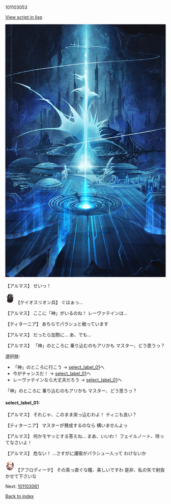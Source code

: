 101103053

[View script in lisp](../scripts/101103053.txt)

![profound.png](../images/backgrounds/profound.png)

【アルマス】
せいっ！

<img src="../images/units/3820001.png" alt="3820001.png" height="34"/>
【ケイオスリオン兵】
ぐはぁっ…

【アルマス】
ここに「神」がいるのね！
レーヴァテインは…

【ティターニア】
あちらでパラシュと戦っています

【アルマス】
だったら加勢に…
あ、でも…

【アルマス】
「神」のところに
乗り込むのもアリかも
マスター、どう思うっ？

選択肢:
- 「神」のところに行こう → [select_label_01](#select_label_01)へ
- 今がチャンスだ！ → [select_label_01](#select_label_01)へ
- レーヴァテインなら大丈夫だろう → [select_label_01](#select_label_01)へ

「神」のところに
乗り込むのもアリかも
マスター、どう思うっ？

#### select_label_01:

【アルマス】
それじゃ、このまま突っ込むわよ！
ティニも良い？

【ティターニア】
マスターが賛成するのなら
構いませんよっ

【アルマス】
何かモヤッとする答えね…
まあ、いいわ！
フェイルノート、待ってなさいよ！

【アルマス】
危ない！
…さすがに護衛がパラシュ一人って
わけないか

<img src="../images/units/3401311.png" alt="3401311.png" height="34"/>
【アフロディーテ】
その真っ直ぐな瞳、美しいですわ
是非、私の矢で射抜かせて下さいな

Next: [101103061](101103061.md)

[Back to index](index.md)
